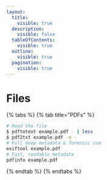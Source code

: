 ```yaml
---
layout:
  title:
    visible: true
  description:
    visible: false
  tableOfContents:
    visible: true
  outline:
    visible: true
  pagination:
    visible: true
---
```


# Files

{% tabs %}
{% tab title="PDFs" %}
```bash
# Read the file
$ pdftotext example.pdf - | less
$ pdf2txt example.pdf -o -
# Full deep metadata & forensic use
exiftool example.pdf
# Fast, readable metadata
pdfinfo example.pdf
```
{% endtab %}
{% endtabs %}
